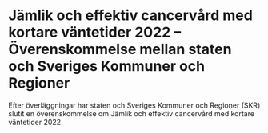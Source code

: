 # Jämlik och effektiv cancervård med kortare väntetider 2022 – Överenskommelse mellan staten och Sveriges Kommuner och Regioner

Efter överläggningar har staten och Sveriges Kommuner och Regioner (SKR) slutit en överenskommelse om Jämlik och effektiv cancervård med kortare väntetider 2022.

